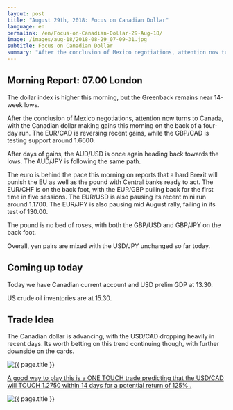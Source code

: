 ```yaml
---
layout: post
title: "August 29th, 2018: Focus on Canadian Dollar"
language: en
permalink: /en/Focus-on-Canadian-Dollar-29-Aug-18/
image: /images/aug-18/2018-08-29_07-09-31.jpg
subtitle: Focus on Canadian Dollar
summary: "After the conclusion of Mexico negotiations, attention now turns to Canada, with the Canadian dollar making gains this morning on the back of a four-day run"
---
```

## Morning Report: 07.00 London

The dollar index is higher this morning, but the Greenback remains near 14-week lows. 

After the conclusion of Mexico negotiations, attention now turns to Canada, with the Canadian dollar making gains this morning on the back of a four-day run. The EUR/CAD is reversing recent gains, while the GBP/CAD is testing support around 1.6600. 

After days of gains, the AUD/USD is once again heading back towards the lows. The AUD/JPY is following the same path. 

The euro is behind the pace this morning on reports that a hard Brexit will punish the EU as well as the pound with Central banks ready to act. The EUR/CHF is on the back foot, with the EUR/GBP pulling back for the first time in five sessions. The EUR/USD is also pausing its recent mini run around 1.1700. The EUR/JPY is also pausing mid August rally, failing in its test of 130.00. 

The pound is no bed of roses, with both the GBP/USD and GBP/JPY on the back foot. 

Overall, yen pairs are mixed with the USD/JPY unchanged so far today. 

## Coming up today

Today we have Canadian current account and USD prelim GDP at 13.30. 

US crude oil inventories are at 15.30. 

## Trade Idea

The Canadian dollar is advancing, with the USD/CAD dropping heavily in recent days. Its worth betting on this trend continuing though, with further downside on the cards.

<img class="post-image" src="{{ site.url }}/images/aug-18/2018-08-29_07-09-31.jpg" alt="{{ page.title }}" title="{{ page.title }}">

<a href="%LINK%%?currency=GBP&market=forex&underlying=frxUSDCAD&formname=touchnotouch&duration_units=d&duration_amount=14&expiry_type=duration&amount=10&amount_type=stake&barrier=1.2750" target="_blank">A good way to play this is a ONE TOUCH trade predicting that the USD/CAD will TOUCH 1.2750 within 14 days for a potential return of 125%..</a>

<img class="post-image" src="{{ site.url }}/images/aug-18/2018-08-29_07-12-36.jpg" alt="{{ page.title }}" title="{{ page.title }}">